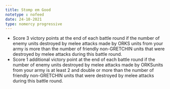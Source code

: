 ```yaml
---
title: Stomp em Good
notetype : nofeed
date: 24-10-2021
type: nomercy progressive
---
```


-   Score 3 victory points at the end of each battle round if the number of enemy units destroyed by melee attacks made by ORKS units from your army is more than the number of friendly non-GRETCHIN units that were destroyed by melee attacks during this battle round.
-   Score 1 additional victory point at the end of each battle round if the number of enemy units destroyed by melee attacks made by ORKSunits from your army is at least 2 and double or more than the number of friendly non-GRETCHIN units that were destroyed by melee attacks during this battle round.